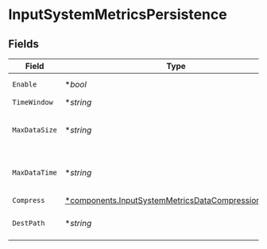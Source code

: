 # InputSystemMetricsPersistence


## Fields

| Field                                                                                                                     | Type                                                                                                                      | Required                                                                                                                  | Description                                                                                                               |
| ------------------------------------------------------------------------------------------------------------------------- | ------------------------------------------------------------------------------------------------------------------------- | ------------------------------------------------------------------------------------------------------------------------- | ------------------------------------------------------------------------------------------------------------------------- |
| `Enable`                                                                                                                  | **bool*                                                                                                                   | :heavy_minus_sign:                                                                                                        | Spool metrics to disk for Cribl Edge and Search                                                                           |
| `TimeWindow`                                                                                                              | **string*                                                                                                                 | :heavy_minus_sign:                                                                                                        | Time span for each file bucket                                                                                            |
| `MaxDataSize`                                                                                                             | **string*                                                                                                                 | :heavy_minus_sign:                                                                                                        | Maximum disk space allowed to be consumed (examples: 420MB, 4GB). When limit is reached, older data will be deleted.      |
| `MaxDataTime`                                                                                                             | **string*                                                                                                                 | :heavy_minus_sign:                                                                                                        | Maximum amount of time to retain data (examples: 2h, 4d). When limit is reached, older data will be deleted.              |
| `Compress`                                                                                                                | [*components.InputSystemMetricsDataCompressionFormat](../../models/components/inputsystemmetricsdatacompressionformat.md) | :heavy_minus_sign:                                                                                                        | N/A                                                                                                                       |
| `DestPath`                                                                                                                | **string*                                                                                                                 | :heavy_minus_sign:                                                                                                        | Path to use to write metrics. Defaults to $CRIBL_HOME/state/system_metrics                                                |